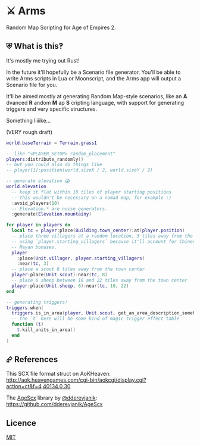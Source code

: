# ⚔ Arms

Random Map Scripting for Age of Empires 2.

## ⛨ What is this‽

It's mostly me trying out Rust!

In the future it'll hopefully be a Scenario file generator. You'll be able to
write Arms scripts in Lua or Moonscript, and the Arms app will output a Scenario
file for you.

It'll be aimed mostly at generating Random Map-style scenarios, like an
**A** dvanced **R** andom **M** ap **S** cripting language, with support for
generating triggers and very specific structures.

Something liiiike…

(VERY rough draft)

```lua
world.baseTerrain = Terrain.grass1

-- like "<PLAYER_SETUP> random_placement"
players:distribute_randomly()
-- but you could also do things like
-- player[1]:position(world.sizeX / 2, world.sizeY / 2)

-- generate elevation 😱
world.elevation
  -- keep it flat within 10 tiles of player starting positions
  -- this wouldn't be necessary on a nomad map, for example :)
  :avoid_players(10)
  -- Elevation.* are noise generators.
  :generate(Elevation.mountainy)

for player in players do
  local tc = player:place(Building.town_center):at(player.position)
  -- place three villagers at a random location, 3 tiles away from the town center
  -- using `player.starting_villagers` because it'll account for Chinese and
  -- Mayan bonuses.
  player
    :place(Unit.villager, player.starting_villagers)
    :near(tc, 3)
  -- place a scout 8 tiles away from the town center
  player:place(Unit.scout):near(tc, 8)
  -- place 6 sheep between 10 and 22 tiles away from the town center
  player:place(Unit.sheep, 6):near(tc, 10, 22)
end

-- generating triggers!
triggers.when(
  triggers.is_in_area(player, Unit.scout, get_an_area_description_somehow()),
  -- the `t` here will be some kind of magic trigger effect table
  function (t)
    t.kill_units_in_area()
  end
)
```

## ⮳ References

This SCX file format struct on AoKHeaven:
http://aok.heavengames.com/cgi-bin/aokcgi/display.cgi?action=ct&f=4,40134,0,30

The [AgeScx](https://github.com/dderevjanik/AgeScx) library by [@dderevjanik](https://github.com/dderevjanik):
https://github.com/dderevjanik/AgeScx

## Licence

[MIT](./LICENSE)
